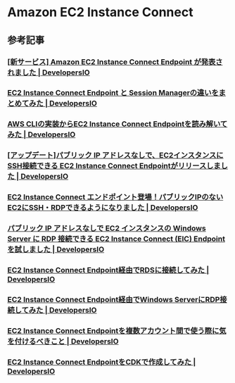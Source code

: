 # Amazon EC2 Instance Connect

## 参考記事

### [[新サービス] Amazon EC2 Instance Connect Endpoint が発表されました | DevelopersIO](https://dev.classmethod.jp/articles/ec2-instance-connect-endpoint/)

### [EC2 Instance Connect Endpoint と Session Managerの違いをまとめてみた | DevelopersIO](https://dev.classmethod.jp/articles/compare-eic-endpoint-and-session-manager/)

### [AWS CLIの実装からEC2 Instance Connect Endpointを読み解いてみた | DevelopersIO](https://dev.classmethod.jp/articles/demystifying-ec2-instance-connect-implementation/)

### [[アップデート]パブリック IP アドレスなしで、EC2インスタンスにSSH接続できる EC2 Instance Connect Endpointがリリースしました | DevelopersIO](https://dev.classmethod.jp/articles/update-ec2-instance-connect-endpoint/)

### [EC2 Instance Connect エンドポイント登場！パブリックIPのないEC2にSSH・RDPできるようになりました | DevelopersIO](https://dev.classmethod.jp/articles/ec2-instance-connect-endpoint-private-access/)

### [パブリック IP アドレスなしで EC2 インスタンスの Windows Server に RDP 接続できる EC2 Instance Connect (EIC) Endpoint を試しました | DevelopersIO](https://dev.classmethod.jp/articles/rdp-connection-to-windows-server-using-ec2-instance-connect-endpoint-eic/)

### [EC2 Instance Connect Endpoint経由でRDSに接続してみた | DevelopersIO](https://dev.classmethod.jp/articles/how-to-connect-rds-instance-via-eic-endpoint/)

### [EC2 Instance Connect Endpoint経由でWindows ServerにRDP接続してみた | DevelopersIO](https://dev.classmethod.jp/articles/how-to-connect-windows-server-instance-via-eic-endpoint/)

### [EC2 Instance Connect Endpointを複数アカウント間で使う際に気を付けるべきこと | DevelopersIO](https://dev.classmethod.jp/articles/precautions-when-using-eic-endpoint-between-multiple-accounts/)

### [EC2 Instance Connect EndpointをCDKで作成してみた | DevelopersIO](https://dev.classmethod.jp/articles/create-ec2-instance-connect-endpoint-using-cdk-custom-resource/)

